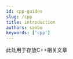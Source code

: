 ```yaml
---
id: cpp-guides
slug: /cpp
title: introduction
authors: sanbu
keywords: ['cpp']
---
```


此处用于存放C++相关文章
